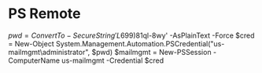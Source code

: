 # PS Remote
$pwd = ConvertTo-SecureString 'L699)$81ql-8wy' -AsPlainText -Force
$cred = New-Object System.Management.Automation.PSCredential("us-mailmgmt\administrator", $pwd)
$mailmgmt = New-PSSession -ComputerName us-mailmgmt -Credential $cred

